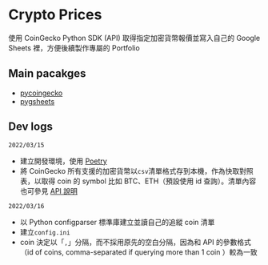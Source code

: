 # Crypto Prices
使用 CoinGecko Python SDK (API) 取得指定加密貨幣報價並寫入自己的 Google Sheets 裡，方便後續製作專屬的 Portfolio

## Main pacakges
- [pycoingecko](https://github.com/man-c/pycoingecko)
- [pygsheets](https://github.com/nithinmurali/pygsheets)


## Dev logs
`2022/03/15`
- 建立開發環境，使用 [Poetry](https://python-poetry.org/)
- 將 CoinGecko 所有支援的加密貨幣以`csv`清單格式存到本機，作為快取對照表，以取得 coin 的 symbol 比如 BTC、ETH（預設使用 id 查詢）。清單內容也可參見 [API 說明](https://www.coingecko.com/en/api/documentation)

`2022/03/16`
- 以 Python configparser 標準庫建立並讀自己的追縱 coin 清單
- 建立`config.ini`
- coin 決定以「`,`」分隔，而不採用原先的空白分隔，因為和 API 的參數格式（id of coins, comma-separated if querying more than 1 coin
）較為一致